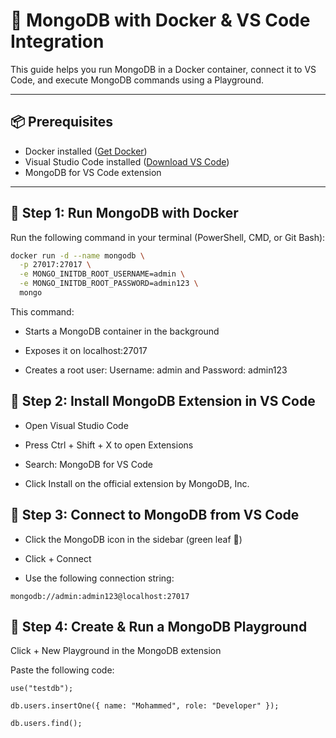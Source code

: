 # 🐳 MongoDB with Docker & VS Code Integration

This guide helps you run MongoDB in a Docker container, connect it to VS Code, and execute MongoDB commands using a Playground.

---

## 📦 Prerequisites

- Docker installed ([Get Docker](https://www.docker.com/products/docker-desktop))
- Visual Studio Code installed ([Download VS Code](https://code.visualstudio.com/))
- MongoDB for VS Code extension

---

## 🚀 Step 1: Run MongoDB with Docker

Run the following command in your terminal (PowerShell, CMD, or Git Bash):

```bash
docker run -d --name mongodb \
  -p 27017:27017 \
  -e MONGO_INITDB_ROOT_USERNAME=admin \
  -e MONGO_INITDB_ROOT_PASSWORD=admin123 \
  mongo
```
This command:

- Starts a MongoDB container in the background

- Exposes it on localhost:27017

- Creates a root user: Username: admin and Password: admin123



## 🧩 Step 2: Install MongoDB Extension in VS Code

- Open Visual Studio Code

- Press Ctrl + Shift + X to open Extensions

- Search: MongoDB for VS Code

- Click Install on the official extension by MongoDB, Inc.


## 🌿 Step 3: Connect to MongoDB from VS Code
- Click the MongoDB icon in the sidebar (green leaf 🌿)

- Click + Connect

- Use the following connection string:

```
mongodb://admin:admin123@localhost:27017
```

## 🧪 Step 4: Create & Run a MongoDB Playground
Click + New Playground in the MongoDB extension

Paste the following code:
```
use("testdb");

db.users.insertOne({ name: "Mohammed", role: "Developer" });

db.users.find();

```